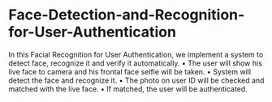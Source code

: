 # Face-Detection-and-Recognition-for-User-Authentication
In this Facial Recognition for User Authentication, we implement a system to detect face, recognize it and verify it automatically. • The user will show his live face to camera and his frontal face selfie will be taken. • System will detect the face and recognize it. • The photo on user ID will be checked and matched with the live face. • If matched, the user will be authenticated.
